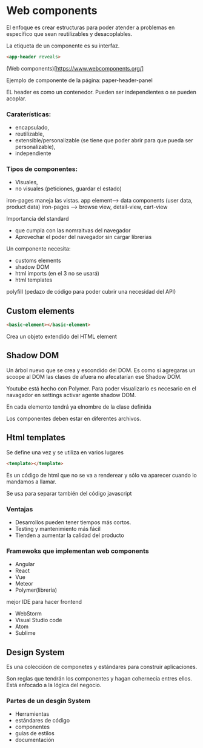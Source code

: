 # Web components

El enfoque es crear estructuras para poder atender a problemas en específico que sean reutilizables y desacoplables.

La etiqueta de un componente es su interfaz.

```html
<app-header reveals>
```
(Web components)[https://www.webcomponents.org/]

Ejemplo de componente de la página: paper-header-panel

EL header es como un contenedor. Pueden ser independientes o se pueden acoplar.

### Caraterísticas:
* encapsulado,
* reutilizable,
* extensible/personalizable (se tiene que poder abrir para que pueda ser personalizable),
* independiente

### Tipos de componentes:
* Visuales,
* no visuales (peticiones, guardar el estado)

iron-pages maneja las vistas.
app element--> data components (user data, product data)
iron-pages --> browse view, detail-view, cart-view

Importancia del standard
* que cumpla con las nomraitvas del navegador
* Aprovechar el poder del navegador sin cargar librerias

Un componente necesita:
* customs elements
* shadow DOM
* html imports (en el 3 no se usará)
* html templates

polyfill (pedazo de código para poder cubrir una necesidad del API)

## Custom elements

```html
<basic-element></basic-element>
```
Crea un objeto extendido del HTML element

## Shadow DOM

Un árbol nuevo que se crea y escondido del DOM. Es como si agregaras un scoope al DOM
las clases de afuera no afecatarían ese Shadow DOM.

Youtube está hecho con Polymer.
Para poder visualizarlo es necesario en el navagador en settings activar agente shadow DOM.

En cada elemento tendrá ya elnombre de la clase definida

Los componentes deben estar en diferentes archivos.

## Html templates

Se define una vez y se utiliza en varios lugares

```html
<template></template>
```
Es un código de html que no se va a renderear y sólo va aparecer cuando lo mandamos a llamar.

Se usa para separar también del código javascript

### Ventajas
* Desarrollos pueden tener tiempos más cortos.
* Testing y mantenimiento más fácil
* Tienden a aumentar la calidad del producto

### Framewoks que implementan web components
* Angular
* React
* Vue
* Meteor
* Polymer(librería)

mejor IDE para hacer frontend

* WebStorm
* Visual Studio code
* Atom
* Sublime

## Design System

Es una coleccióon de componetes y estándares para construir aplicaciones.

Son reglas que tendrán los componentes y hagan cohernecia entres ellos. Está enfocado a la
lógica del negocio.

### Partes de un desgin System
* Herramientas
* estándares de código
* componentes
* guías de estilos
* documentación
